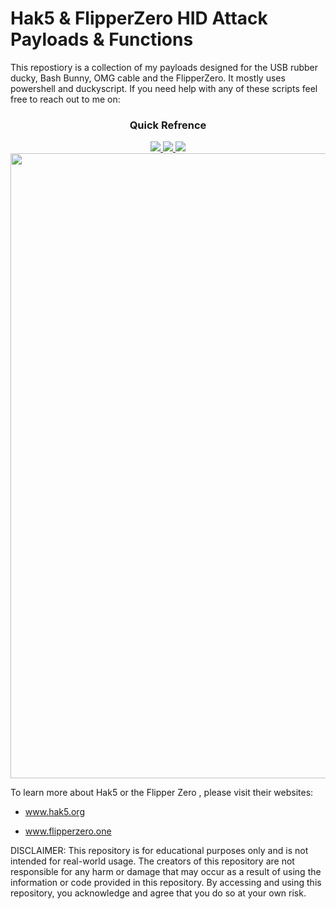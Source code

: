 # Hak5 & FlipperZero HID Attack Payloads & Functions



This repostiory is a collection of my payloads designed for the USB rubber ducky, Bash Bunny, OMG cable and the FlipperZero. It mostly uses powershell and duckyscript.
If you need help with any of these scripts feel free to reach out to me on:

<div align='center'>
  
### Quick Refrence
  
<a href='https://twiiter.com/atomiczsec'>
  
<img src='https://img.shields.io/twitter/follow/atomiczsec?style=social'>
  
</a>
  
<a href='https://github.com/atomiczsec/My-Payloads/'>
  
<img src='https://img.shields.io/github/commit-activity/m/atomiczsec/My-Payloads'>
  
</a>
  
<a href='https://github.com/atomiczsec/'>
  
<img src='https://img.shields.io/github/followers/atomiczsec?style=social'>
  
</a>
</div>

<img src="https://github.com/atomiczsec/My-Payloads/blob/main/Assets/read.png?" width="1000">

To learn more about Hak5 or the Flipper Zero , please visit their websites:

- <a href="https://www.hak5.org">www.hak5.org</a>

- <a href="https://flipperzero.one/">www.flipperzero.one</a>

DISCLAIMER: This repository is for educational purposes only and is not intended for real-world usage. The creators of this repository
are not responsible for any harm or damage that may occur as a result of using the information or code provided in this repository.
By accessing and using this repository, you acknowledge and agree that you do so at your own risk.
